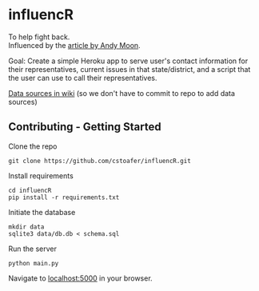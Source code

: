 # influencR

To help fight back.  
Influenced by the [article by Andy Moon](https://medium.com/@andymoon/how-we-can-fight-back-c1c3605c57ad#.jch2zel09).

Goal: Create a simple Heroku app to serve user's contact information 
for their representatives, current issues in that state/district, and 
a script that the user can use to call their representatives.

[Data sources in wiki](https://github.com/cstoafer/influencR/wiki) 
(so we don't have to commit to repo to add data sources)


## Contributing - Getting Started

Clone the repo

```
git clone https://github.com/cstoafer/influencR.git
```

Install requirements

```
cd influencR
pip install -r requirements.txt
```

Initiate the database

```
mkdir data
sqlite3 data/db.db < schema.sql
```

Run the server

```
python main.py
```

Navigate to [localhost:5000](http://localhost:5000/) in your browser.
